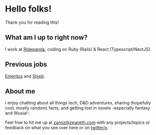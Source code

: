 # Hello folks!
Thank you for reading this!

## What am I up to right now?
I work at [Ridepanda](https://www.ridepanda.com/), coding on Ruby (Rails) & React (Typescript/NextJS).

## Previous jobs
[Emeritus](https://emeritus.org/) and [Shipit](https://www.shipit.cl/).

## About me
I enjoy chatting about all things tech, D&D adventures, sharing (hopefully cool, mostly random) facts, and getting lost in novels -especially fantasy and Wuxia!-.

Feel free to hit me up at [zamiz@zeaneth.com](mailto:zamiz@zeaneth.com) with any projects/topics or feedback on what you see over here or on [twitter/x](https://twitter.com/ZamizTo).
